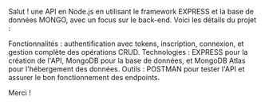Salut !
une API en Node.js en utilisant le framework EXPRESS et la base de données MONGO, avec un focus sur le back-end. Voici les détails du projet :

Fonctionnalités : authentification avec tokens, inscription, connexion, et gestion complète des opérations CRUD.
Technologies : EXPRESS pour la création de l'API, MongoDB pour la base de données, et MongoDB Atlas pour l'hébergement des données.
Outils : POSTMAN pour tester l'API et assurer le bon fonctionnement des endpoints.

Merci !
